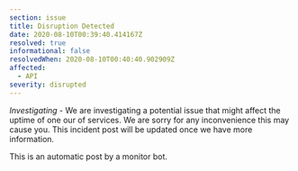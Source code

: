 ```yaml
---
section: issue
title: Disruption Detected
date: 2020-08-10T00:39:40.414167Z
resolved: true
informational: false
resolvedWhen: 2020-08-10T00:40:40.902909Z
affected:
  - API
severity: disrupted
---
```

*Investigating* - We are investigating a potential issue that might affect the uptime of one our of services. We are sorry for any inconvenience this may cause you. This incident post will be updated once we have more information.

This is an automatic post by a monitor bot.
        